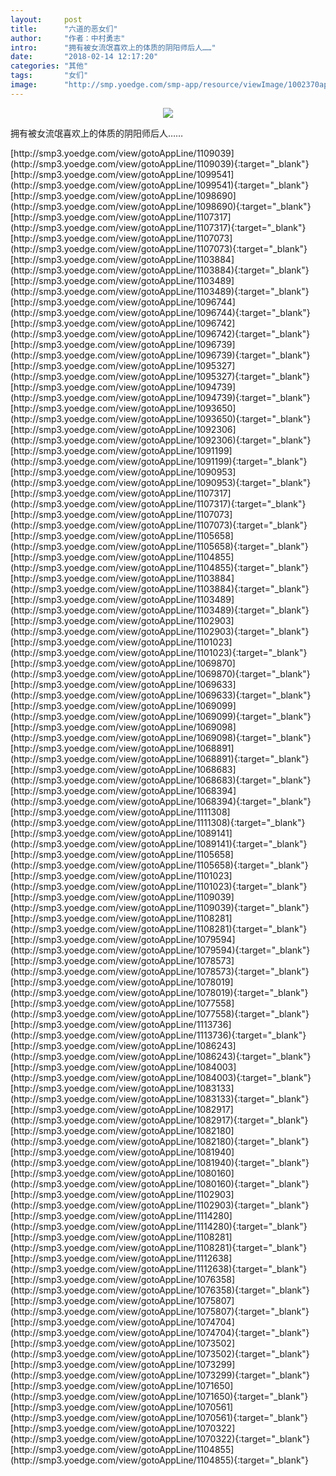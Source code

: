```yaml
---
layout:     post
title:      "六道的恶女们"
author:     "作者：中村勇志"
intro:      "拥有被女流氓喜欢上的体质的阴阳师后人……"
date:       "2018-02-14 12:17:20"
categories: "其他"
tags:       "女们"
image:      "http://smp.yoedge.com/smp-app/resource/viewImage/1002370appline.png"
---
```

<div style="text-align: center">
<p><img src="http://smp.yoedge.com/smp-app/resource/viewImage/1002370appline.png"/></p>
</div>
<p class="post-meta">
<span>拥有被女流氓喜欢上的体质的阴阳师后人……</span>
</p>
[http://smp3.yoedge.com/view/gotoAppLine/1109039](http://smp3.yoedge.com/view/gotoAppLine/1109039){:target="_blank"}
[http://smp3.yoedge.com/view/gotoAppLine/1099541](http://smp3.yoedge.com/view/gotoAppLine/1099541){:target="_blank"}
[http://smp3.yoedge.com/view/gotoAppLine/1098690](http://smp3.yoedge.com/view/gotoAppLine/1098690){:target="_blank"}
[http://smp3.yoedge.com/view/gotoAppLine/1107317](http://smp3.yoedge.com/view/gotoAppLine/1107317){:target="_blank"}
[http://smp3.yoedge.com/view/gotoAppLine/1107073](http://smp3.yoedge.com/view/gotoAppLine/1107073){:target="_blank"}
[http://smp3.yoedge.com/view/gotoAppLine/1103884](http://smp3.yoedge.com/view/gotoAppLine/1103884){:target="_blank"}
[http://smp3.yoedge.com/view/gotoAppLine/1103489](http://smp3.yoedge.com/view/gotoAppLine/1103489){:target="_blank"}
[http://smp3.yoedge.com/view/gotoAppLine/1096744](http://smp3.yoedge.com/view/gotoAppLine/1096744){:target="_blank"}
[http://smp3.yoedge.com/view/gotoAppLine/1096742](http://smp3.yoedge.com/view/gotoAppLine/1096742){:target="_blank"}
[http://smp3.yoedge.com/view/gotoAppLine/1096739](http://smp3.yoedge.com/view/gotoAppLine/1096739){:target="_blank"}
[http://smp3.yoedge.com/view/gotoAppLine/1095327](http://smp3.yoedge.com/view/gotoAppLine/1095327){:target="_blank"}
[http://smp3.yoedge.com/view/gotoAppLine/1094739](http://smp3.yoedge.com/view/gotoAppLine/1094739){:target="_blank"}
[http://smp3.yoedge.com/view/gotoAppLine/1093650](http://smp3.yoedge.com/view/gotoAppLine/1093650){:target="_blank"}
[http://smp3.yoedge.com/view/gotoAppLine/1092306](http://smp3.yoedge.com/view/gotoAppLine/1092306){:target="_blank"}
[http://smp3.yoedge.com/view/gotoAppLine/1091199](http://smp3.yoedge.com/view/gotoAppLine/1091199){:target="_blank"}
[http://smp3.yoedge.com/view/gotoAppLine/1090953](http://smp3.yoedge.com/view/gotoAppLine/1090953){:target="_blank"}
[http://smp3.yoedge.com/view/gotoAppLine/1107317](http://smp3.yoedge.com/view/gotoAppLine/1107317){:target="_blank"}
[http://smp3.yoedge.com/view/gotoAppLine/1107073](http://smp3.yoedge.com/view/gotoAppLine/1107073){:target="_blank"}
[http://smp3.yoedge.com/view/gotoAppLine/1105658](http://smp3.yoedge.com/view/gotoAppLine/1105658){:target="_blank"}
[http://smp3.yoedge.com/view/gotoAppLine/1104855](http://smp3.yoedge.com/view/gotoAppLine/1104855){:target="_blank"}
[http://smp3.yoedge.com/view/gotoAppLine/1103884](http://smp3.yoedge.com/view/gotoAppLine/1103884){:target="_blank"}
[http://smp3.yoedge.com/view/gotoAppLine/1103489](http://smp3.yoedge.com/view/gotoAppLine/1103489){:target="_blank"}
[http://smp3.yoedge.com/view/gotoAppLine/1102903](http://smp3.yoedge.com/view/gotoAppLine/1102903){:target="_blank"}
[http://smp3.yoedge.com/view/gotoAppLine/1101023](http://smp3.yoedge.com/view/gotoAppLine/1101023){:target="_blank"}
[http://smp3.yoedge.com/view/gotoAppLine/1069870](http://smp3.yoedge.com/view/gotoAppLine/1069870){:target="_blank"}
[http://smp3.yoedge.com/view/gotoAppLine/1069633](http://smp3.yoedge.com/view/gotoAppLine/1069633){:target="_blank"}
[http://smp3.yoedge.com/view/gotoAppLine/1069099](http://smp3.yoedge.com/view/gotoAppLine/1069099){:target="_blank"}
[http://smp3.yoedge.com/view/gotoAppLine/1069098](http://smp3.yoedge.com/view/gotoAppLine/1069098){:target="_blank"}
[http://smp3.yoedge.com/view/gotoAppLine/1068891](http://smp3.yoedge.com/view/gotoAppLine/1068891){:target="_blank"}
[http://smp3.yoedge.com/view/gotoAppLine/1068683](http://smp3.yoedge.com/view/gotoAppLine/1068683){:target="_blank"}
[http://smp3.yoedge.com/view/gotoAppLine/1068394](http://smp3.yoedge.com/view/gotoAppLine/1068394){:target="_blank"}
[http://smp3.yoedge.com/view/gotoAppLine/1111308](http://smp3.yoedge.com/view/gotoAppLine/1111308){:target="_blank"}
[http://smp3.yoedge.com/view/gotoAppLine/1089141](http://smp3.yoedge.com/view/gotoAppLine/1089141){:target="_blank"}
[http://smp3.yoedge.com/view/gotoAppLine/1105658](http://smp3.yoedge.com/view/gotoAppLine/1105658){:target="_blank"}
[http://smp3.yoedge.com/view/gotoAppLine/1101023](http://smp3.yoedge.com/view/gotoAppLine/1101023){:target="_blank"}
[http://smp3.yoedge.com/view/gotoAppLine/1109039](http://smp3.yoedge.com/view/gotoAppLine/1109039){:target="_blank"}
[http://smp3.yoedge.com/view/gotoAppLine/1108281](http://smp3.yoedge.com/view/gotoAppLine/1108281){:target="_blank"}
[http://smp3.yoedge.com/view/gotoAppLine/1079594](http://smp3.yoedge.com/view/gotoAppLine/1079594){:target="_blank"}
[http://smp3.yoedge.com/view/gotoAppLine/1078573](http://smp3.yoedge.com/view/gotoAppLine/1078573){:target="_blank"}
[http://smp3.yoedge.com/view/gotoAppLine/1078019](http://smp3.yoedge.com/view/gotoAppLine/1078019){:target="_blank"}
[http://smp3.yoedge.com/view/gotoAppLine/1077558](http://smp3.yoedge.com/view/gotoAppLine/1077558){:target="_blank"}
[http://smp3.yoedge.com/view/gotoAppLine/1113736](http://smp3.yoedge.com/view/gotoAppLine/1113736){:target="_blank"}
[http://smp3.yoedge.com/view/gotoAppLine/1086243](http://smp3.yoedge.com/view/gotoAppLine/1086243){:target="_blank"}
[http://smp3.yoedge.com/view/gotoAppLine/1084003](http://smp3.yoedge.com/view/gotoAppLine/1084003){:target="_blank"}
[http://smp3.yoedge.com/view/gotoAppLine/1083133](http://smp3.yoedge.com/view/gotoAppLine/1083133){:target="_blank"}
[http://smp3.yoedge.com/view/gotoAppLine/1082917](http://smp3.yoedge.com/view/gotoAppLine/1082917){:target="_blank"}
[http://smp3.yoedge.com/view/gotoAppLine/1082180](http://smp3.yoedge.com/view/gotoAppLine/1082180){:target="_blank"}
[http://smp3.yoedge.com/view/gotoAppLine/1081940](http://smp3.yoedge.com/view/gotoAppLine/1081940){:target="_blank"}
[http://smp3.yoedge.com/view/gotoAppLine/1080160](http://smp3.yoedge.com/view/gotoAppLine/1080160){:target="_blank"}
[http://smp3.yoedge.com/view/gotoAppLine/1102903](http://smp3.yoedge.com/view/gotoAppLine/1102903){:target="_blank"}
[http://smp3.yoedge.com/view/gotoAppLine/1114280](http://smp3.yoedge.com/view/gotoAppLine/1114280){:target="_blank"}
[http://smp3.yoedge.com/view/gotoAppLine/1108281](http://smp3.yoedge.com/view/gotoAppLine/1108281){:target="_blank"}
[http://smp3.yoedge.com/view/gotoAppLine/1112638](http://smp3.yoedge.com/view/gotoAppLine/1112638){:target="_blank"}
[http://smp3.yoedge.com/view/gotoAppLine/1076358](http://smp3.yoedge.com/view/gotoAppLine/1076358){:target="_blank"}
[http://smp3.yoedge.com/view/gotoAppLine/1075807](http://smp3.yoedge.com/view/gotoAppLine/1075807){:target="_blank"}
[http://smp3.yoedge.com/view/gotoAppLine/1074704](http://smp3.yoedge.com/view/gotoAppLine/1074704){:target="_blank"}
[http://smp3.yoedge.com/view/gotoAppLine/1073502](http://smp3.yoedge.com/view/gotoAppLine/1073502){:target="_blank"}
[http://smp3.yoedge.com/view/gotoAppLine/1073299](http://smp3.yoedge.com/view/gotoAppLine/1073299){:target="_blank"}
[http://smp3.yoedge.com/view/gotoAppLine/1071650](http://smp3.yoedge.com/view/gotoAppLine/1071650){:target="_blank"}
[http://smp3.yoedge.com/view/gotoAppLine/1070561](http://smp3.yoedge.com/view/gotoAppLine/1070561){:target="_blank"}
[http://smp3.yoedge.com/view/gotoAppLine/1070322](http://smp3.yoedge.com/view/gotoAppLine/1070322){:target="_blank"}
[http://smp3.yoedge.com/view/gotoAppLine/1104855](http://smp3.yoedge.com/view/gotoAppLine/1104855){:target="_blank"}



